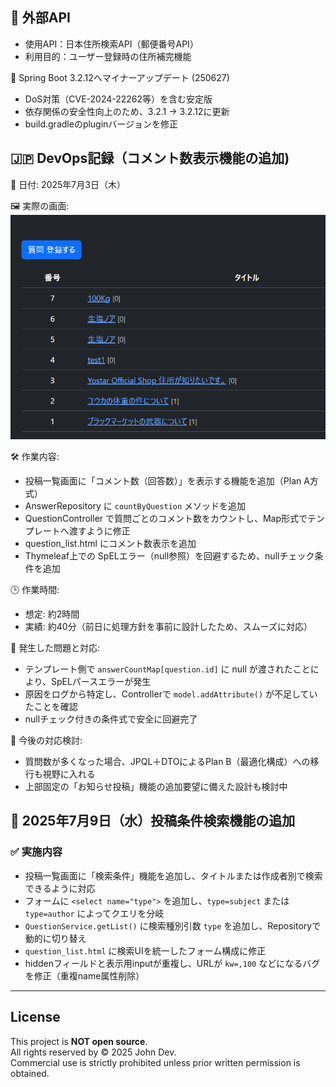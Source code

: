 ## 📡 外部API

- 使用API：日本住所検索API（郵便番号API）
- 利用目的：ユーザー登録時の住所補完機能


🔧 Spring Boot 3.2.12へマイナーアップデート (250627)
- DoS対策（CVE-2024-22262等）を含む安定版
- 依存関係の安全性向上のため、3.2.1 → 3.2.12に更新
- build.gradleのpluginバージョンを修正


## 🇯🇵 DevOps記録（コメント数表示機能の追加)
📅 日付: 2025年7月3日（木）


🖼 実際の画面: <br>
![PC表示例](../assets/コメントの数機能追加.png)

🛠 作業内容:
- 投稿一覧画面に「コメント数（回答数）」を表示する機能を追加（Plan A方式）
- AnswerRepository に `countByQuestion` メソッドを追加
- QuestionController で質問ごとのコメント数をカウントし、Map形式でテンプレートへ渡すように修正
- question_list.html にコメント数表示を追加
- Thymeleaf上での SpELエラー（null参照）を回避するため、nullチェック条件を追加

🕒 作業時間:
- 想定: 約2時間  
- 実績: 約40分（前日に処理方針を事前に設計したため、スムーズに対応）

🐛 発生した問題と対応:
- テンプレート側で `answerCountMap[question.id]` に null が渡されたことにより、SpELパースエラーが発生
- 原因をログから特定し、Controllerで `model.addAttribute()` が不足していたことを確認
- nullチェック付きの条件式で安全に回避完了

📌 今後の対応検討:
- 質問数が多くなった場合、JPQL＋DTOによるPlan B（最適化構成）への移行も視野に入れる
- 上部固定の「お知らせ投稿」機能の追加要望に備えた設計も検討中

## 📅 2025年7月9日（水）投稿条件検索機能の追加

### ✅ 実施内容
- 投稿一覧画面に「検索条件」機能を追加し、タイトルまたは作成者別で検索できるように対応
- フォームに `<select name="type">` を追加し、`type=subject` または `type=author` によってクエリを分岐
- `QuestionService.getList()` に検索種別引数 `type` を追加し、Repositoryで動的に切り替え
- `question_list.html` に検索UIを統一したフォーム構成に修正
- hiddenフィールドと表示用inputが重複し、URLが `kw=,100` などになるバグを修正（重複name属性削除）

---


## License
This project is **NOT open source**.  
All rights reserved by © 2025 John Dev.  
Commercial use is strictly prohibited unless prior written permission is obtained.